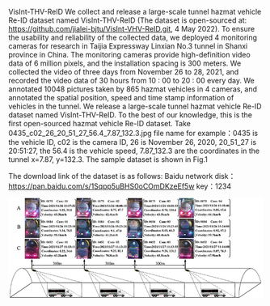 VisInt-THV-ReID
We collect and release a large-scale tunnel hazmat vehicle Re-ID dataset named VisInt-THV-ReID (The dataset is open-sourced at: https://github.com/jialei-bjtu/VisInt-VHV-ReID.git, 4 May 2022). To ensure the usability and reliability of the collected data, we deployed 4 monitoring cameras for research in Taijia Expressway Linxian No.3 tunnel in Shanxi province in China. The monitoring cameras provide high-definition video data of 6 million pixels, and the installation spacing is 300 meters. We collected the video of three days from November 26 to 28, 2021, and recorded the video data of 30 hours from 10 : 00 to 20 : 00 every day. We annotated 10048 pictures taken by 865 hazmat vehicles in 4 cameras, and annotated the spatial position, speed and time stamp information of vehicles in the tunnel. We release a large-scale tunnel hazmat vehicle Re-ID dataset named VisInt-THV-ReID. To the best of our knowledge, this is the first open-sourced hazmat vehicle Re-ID dataset. 
Take 0435_c02_26_20_51_27_56.4_7.87_132.3.jpg file name for example：0435 is the vehicle ID, c02 is the camera ID, 26 is November 26, 2020, 20_51_27 is 20:51:27, the 56.4 is the vehicle speed, 7.87_132.3 are the coordinates in the tunnel x=7.87, y=132.3.
The sample dataset is shown in Fig.1

The download link of the dataset is as follows:
Baidu network disk：https://pan.baidu.com/s/1Sqpp5uBHS0oCOmDKzeEf5w key：1234

![Image text](https://raw.githubusercontent.com/jialei-bjtu/VisInt-THV-ReID/main/fig5.jpg)
